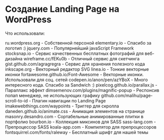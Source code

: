 # Создание Landing Page на WordPress

Что использовали:

ru.wordpress.org - Собственной персоной
elementary.io - Спасибо за логотип :)
jquery.com - Популярнейший javaScript Framework
stocksnap.io - Сервис качественных бесплатных фотографий для веб-дизайна
wireframe.cc/fEKu0b - Отличный сервис для скетчинга
gist.github.com/agragregra - Сервис для хранения полезного кода
inkscape.org - Векторный редактор SVG
linea.io - Тонкие векторные иконки
fortawesome.github.io/Font-Awesome - Векторные иконки. Использовали для соц. сетей
codepen.io/anon/pen/azYBoX - Много интересного кода. Спасибо за Sandwich :)
pixelcog.github.io/parallax.js - Параллакс эффект
dimsemenov.com/plugins/magnific-popup - Респонсив попап менеджер, не использующих графику
github.com/malihu/page-scroll-to-id - Плагин навигации по Landing Page
imakewebthings.com/waypoints - Триггер для скролла
daneden.github.io/animate.css - Анимация элементов на странице
masonry.desandro.com - Сортабельные анимированные плитки в портфолио
bourbon.io - Коллекция миксинов для SASS
sass-lang.com - Препроцессор SASS
koala-app.com - Компилятор для препроцессоров
fontsquirrel.com/fonts/raleway - Бесплатный шрифт для нашей темы
